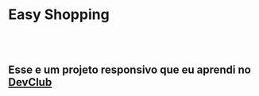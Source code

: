 <h1>Easy Shopping</h1>
<br>
<br>
<h2>Esse e um projeto responsivo que eu aprendi no <a href="https://rodolfomori.com.br/devclub">DevClub</a></h2>
